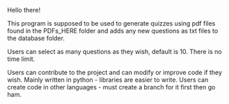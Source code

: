 Hello there!

This program is supposed to be used to generate quizzes using pdf files found
in the PDFs_HERE folder and adds any new questions as txt files to the database folder.

Users can select as many questions as they wish, default is 10.
There is no time limit.

Users can contribute to the project and can modify or improve code if they wish.
Mainly written in python - libraries are easier to write.
Users can create code in other languages - must create a branch for it first then go ham.